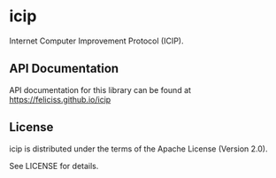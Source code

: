 # icip

Internet Computer Improvement Protocol (ICIP).
## API Documentation

API documentation for this library can be found at https://feliciss.github.io/icip

## License

icip is distributed under the terms of the Apache License (Version 2.0).

See LICENSE for details.
